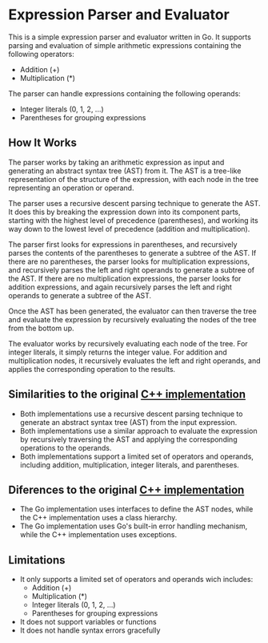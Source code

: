 # Expression Parser and Evaluator

This is a simple expression parser and evaluator written in Go. It supports parsing and evaluation of simple arithmetic expressions containing the following operators:

- Addition (+)
- Multiplication (*)

The parser can handle expressions containing the following operands:

- Integer literals (0, 1, 2, ...)
- Parentheses for grouping expressions

## How It Works

The parser works by taking an arithmetic expression as input and generating an abstract syntax tree (AST) from it. The AST is a tree-like representation of the structure of the expression, with each node in the tree representing an operation or operand.

The parser uses a recursive descent parsing technique to generate the AST. It does this by breaking the expression down into its component parts, starting with the highest level of precedence (parentheses), and working its way down to the lowest level of precedence (addition and multiplication).

The parser first looks for expressions in parentheses, and recursively parses the contents of the parentheses to generate a subtree of the AST. If there are no parentheses, the parser looks for multiplication expressions, and recursively parses the left and right operands to generate a subtree of the AST. If there are no multiplication expressions, the parser looks for addition expressions, and again recursively parses the left and right operands to generate a subtree of the AST.

Once the AST has been generated, the evaluator can then traverse the tree and evaluate the expression by recursively evaluating the nodes of the tree from the bottom up.

The evaluator works by recursively evaluating each node of the tree. For integer literals, it simply returns the integer value. For addition and multiplication nodes, it recursively evaluates the left and right operands, and applies the corresponding operation to the results.

## Similarities to the original [C++ implementation](cpp_source)
- Both implementations use a recursive descent parsing technique to generate an abstract syntax tree (AST) from the input expression.
- Both implementations use a similar approach to evaluate the expression by recursively traversing the AST and applying the corresponding operations to the operands.
- Both implementations support a limited set of operators and operands, including addition, multiplication, integer literals, and parentheses.

## Diferences to the original [C++ implementation](cpp_source)
- The Go implementation uses interfaces to define the AST nodes, while the C++ implementation uses a class hierarchy.
- The Go implementation uses Go's built-in error handling mechanism, while the C++ implementation uses exceptions.
  
## Limitations

- It only supports a limited set of operators and operands wich includes:
  - Addition (+)
  - Multiplication (*)
  - Integer literals (0, 1, 2, ...)
  - Parentheses for grouping expressions
- It does not support variables or functions
- It does not handle syntax errors gracefully
